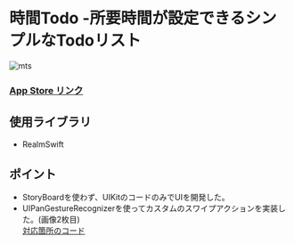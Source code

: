 
# 時間Todo -所要時間が設定できるシンプルなTodoリスト

![mts](https://user-images.githubusercontent.com/58395096/233432233-a7b9c1df-64e5-4327-9376-abb0f8271c5c.png)

### [App Store リンク](https://apps.apple.com/us/app/minutetodo-%E6%89%80%E8%A6%81%E6%99%82%E9%96%93%E3%81%8C%E8%A8%AD%E5%AE%9A%E3%81%A7%E3%81%8D%E3%82%8B%E3%82%B7%E3%83%B3%E3%83%97%E3%83%ABtodo/id6446017739)

## 使用ライブラリ
- RealmSwift

## ポイント
- StoryBoardを使わず、UIKitのコードのみでUIを開発した。
- UIPanGestureRecognizerを使ってカスタムのスワイプアクションを実装した。(画像2枚目)<br>
[対応箇所のコード](https://github.com/yusame0308/MinuteTodo/blob/ce40df46b75fe25d8bc7cef8e307431a6e82d26d/DailyPlan/Views/Home/TaskTableViewCell.swift#L236-L290)
